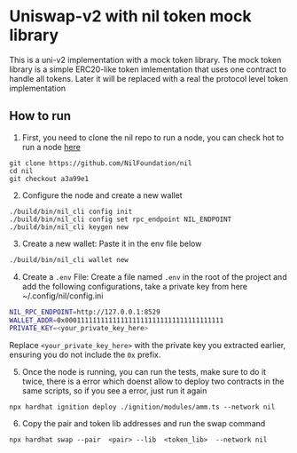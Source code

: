 # Uniswap-v2 with nil token mock library

This is a uni-v2 implementation with a mock token library. The mock token library is a simple ERC20-like token imlementation that uses one contract to handle all tokens. Later it will be replaced with a real the protocol level token implementation

## How to run

1) First, you need to clone the nil repo to run a node, you can check hot to run a node [here](https://github.com/NilFoundation/nil)
```shell
git clone https://github.com/NilFoundation/nil
cd nil
git checkout a3a99e1
```

2) Configure the node and create a new wallet
```shell
./build/bin/nil_cli config init
./build/bin/nil_cli config set rpc_endpoint NIL_ENDPOINT
./build/bin/nil_cli keygen new
```

3) Create a new wallet:
Paste it in the env file below

```bash
./build/bin/nil_cli wallet new
```

4) Create a `.env` File:
Create a file named `.env` in the root of the project and add the following configurations, take a private key from here ~/.config/nil/config.ini

```bash
NIL_RPC_ENDPOINT=http://127.0.0.1:8529
WALLET_ADDR=0x0001111111111111111111111111111111111111
PRIVATE_KEY=<your_private_key_here>
```

Replace `<your_private_key_here>` with the private key you extracted earlier, ensuring you do not include the `0x` prefix.

5) Once the node is running, you can run the tests, make sure to do it twice, there is a error which doenst allow to deploy two contracts in the same scripts, so if you see a error, just run it again
```shell
npx hardhat ignition deploy ./ignition/modules/amm.ts --network nil
```

6) Copy the pair and token lib addresses and run the swap command
```shell
npx hardhat swap --pair  <pair> --lib  <token_lib>  --network nil
```
